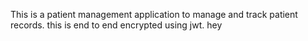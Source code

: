 This is a patient management application to manage and track patient records.
this is end to end encrypted using jwt.
hey
